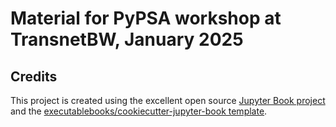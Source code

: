 # Material for PyPSA workshop at TransnetBW, January 2025

<!-- ## Usage

### Building the book

If you'd like to develop and/or build the Data Science for Energy System Modelling book, you should:

1. Clone this repository
2. Run `pip install -r requirements.txt` (it is recommended you do this within a virtual environment)
3. (Optional) Edit the books source files located in the `nordnet-autumn-school/` directory
4. Run `jupyter-book clean nordnet-autumn-school/` to remove any existing builds
5. Run `jupyter-book build nordnet-autumn-school/`

A fully-rendered HTML version of the book will be built in `nordnet-autumn-school/_build/html/`. -->

## Credits

This project is created using the excellent open source [Jupyter Book project](https://jupyterbook.org/) and the [executablebooks/cookiecutter-jupyter-book template](https://github.com/executablebooks/cookiecutter-jupyter-book).
